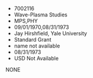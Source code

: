 * 7002116
* Wave-Plasma Studies
* MPS,PHY
* 09/01/1970,08/31/1973
* Jay Hirshfield, Yale University
* Standard Grant
*   name not available
* 08/31/1973
* USD Not Available

NONE